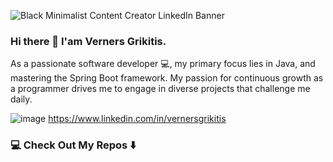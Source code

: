 ![Black Minimalist Content Creator LinkedIn Banner](https://github.com/vernersgrikitis/vernersgrikitis/assets/127933614/70444158-f216-4b1e-b007-c0628336db4d)

### Hi there 👋 I'am Verners Grikitis.

As a passionate software developer 💻, my primary focus lies in Java,
and mastering the Spring Boot framework.
My passion for continuous growth as a programmer drives me to engage in diverse projects that challenge me daily.


![image]({(https://img.shields.io/badge/Gmail-D14836?style=for-the-badge&logo=gmail&logoColor=white)})
https://www.linkedin.com/in/vernersgrikitis

### 💻 Check Out My Repos ⬇️
